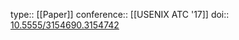 type:: [[Paper]]
conference:: [[USENIX ATC '17]]
doi:: [10.5555/3154690.3154742](https://dl.acm.org/doi/10.5555/3154690.3154742)

